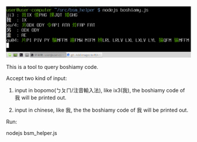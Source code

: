![](https://raw.githubusercontent.com/tienfuc/bsm_helper/master/demo.png)

This is a tool to query boshiamy code.

Accept two kind of input:

  1. input in bopomo(ㄅㄆㄇ/注音輸入法), like ix3(我), the boshiamy code of 我 will be printed out.

  1. input in chinese, like 我, the the boshiamy code of 我 will be printed out.


Run:

  nodejs bsm_helper.js

